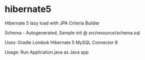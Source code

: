 # hibernate5
Hibernate 5 lazy load with JPA Criteria Builder

Schema - Autogenerated, 
Sample init @ src/resource/schema.sql

Uses:
Gradle
Lombok
Hibernate 5
MySQL Connector 8

Usage:
Run Application.java as Java app
